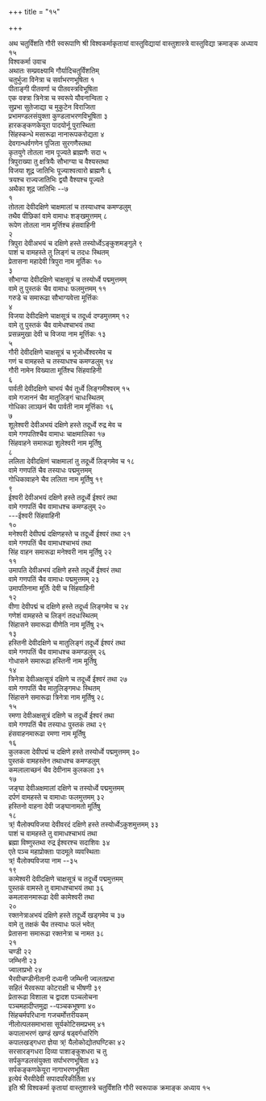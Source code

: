 +++
title = "१५"

+++
   
अथ चतुर्विंशति गौरी स्वरूपाणि श्री विश्वकर्माकृतायां वास्तुविद्यायां
वास्तुशास्त्रे वास्तुविद्या क्रमाङ्क अध्याय १५  
विश्वकर्मा उवाच  
अथातः सम्प्रवक्ष्यामि गौर्यादिचतुर्विंशतिम्  
चतुर्भुजा विनेत्रा च सर्वाभरणभूषिता १  
पीताङ्गी पीतवर्णा च पीतवस्त्रविभूषिता  
एक वक्त्रा त्रिनेत्रा च स्वरूपे यौवनान्विता २  
सुप्रभा सुतेजाद्या च मुकुटेन विराजिता  
प्रभामण्डलसंयुक्ता कुण्डलाभरणविभूषिता ३  
हारकङ्कणकेयूरा पादयोर्नू पुरास्थिता  
सिंहस्कन्धे मसारूढा नानारूपकरोद्यता ४  
देवगान्धर्वगणेन पूजिता सुरगणैस्तथा  
कृतयुगे तोतला नाम पूज्यते ब्राह्मणैः सदा ५  
त्रिपुराख्या तु क्षत्रियैः सौभाग्या च वैश्यस्तथा  
विजया शूद्र जातिभिः पूज्याश्वत्वारो ब्राह्मणैः ६  
त्रयश्च राज्यजातिभिः द्वयौ वैश्यश्च पूज्यते  
अथैका शूद्र जातिभिः --७  
१   
तोतला देवीदक्षिणे चाक्षमालां च तस्याधश्च कमण्डलुम्  
तथैव पीछिकां वामे वामाधः शङ्खमुत्तमम् ८  
रूपेण तोतला नाम मूर्त्तिश्च हंसवाहिनी  
२   
त्रिपुरा देवीअभयं च दक्षिणे हस्ते तस्योर्ध्वेऽङ्कुशमङ्गुले ९  
पाशं च वामहस्ते तु लिङ्गं च तदधः स्थितम्  
प्रेतासना महादेवी त्रिपुरा नाम मूर्तिकः १०  
३   
सौभाग्या देवीदक्षिणे चाक्षसूत्रं च तस्योर्ध्वे पद्ममुत्तमम्  
वामे तु पुस्तकं चैव वामाधः फलमुत्तमम् ११  
गरुडे च समारूढा सौभाग्यवेत्ता मूर्त्तिकः  
४   
विजया देवीदक्षिणे चाक्षसूत्रं च तदूर्ध्व दण्डमुत्तमम् १२  
वामे तु पुस्तकं चैव वामेधश्चाभयं तथा  
प्रसन्नमुखा देवी च विजया नाम मूर्त्तिकः १३  
५   
गौरी देवीदक्षिणे चाक्षसूत्रं च भूजोर्ध्वेश्वरमेव च  
गणं च वामहस्ते च तस्याधश्च कमण्डलुम् १४  
गौरी नामेन विख्याता मूर्तिश्च सिंहवाहिनी  
६   
पार्वती देवीदक्षिणे चाभयं चैवं तूर्ध्वे लिङ्गमीश्वरम् १५  
वामे गजाननं चैव मातुलिङ्गं चाधःस्थितम्  
गोधिका लाञ्छनं चैव पार्वती नाम मूर्त्तिकाः १६  
७   
शूलेश्वरी देवीअभयं दक्षिणे हस्ते तदूर्ध्वे रुद्र मेव च  
वामे गणपतिश्चैव वामाधः चाक्षमालिका १७  
सिंहवाहने समारूढा शुलेश्वरी नाम मूर्तिषु  
८   
ललिता देवीदक्षिणं चाक्षमालां तु तदूर्ध्वे लिङ्गमेव च १८  
वामे गणपतिं चैव तस्याधः पद्ममुत्तमम्  
गोधिकावाहने चैव ललिता नाम मूर्तिषु १९  
९   
ईश्वरी देवीअभयं दक्षिणे हस्ते तदूर्ध्वे ईश्वरं तथा  
वामे गणपतिं चैव वामाधश्च कमण्डलुम् २०  
\---ईश्वरी सिंहवाहिनी  
१०   
मनेश्वरी देवीपद्मं दक्षिणहस्ते च तदूर्ध्वे ईश्वरं तथा २१  
वामे गणपतिं चैव वामाधश्चाभयं तथा  
सिंह वाहन समारूढा मनेश्वरी नाम मूर्तिषु २२  
११   
उमापति देवीअभयं दक्षिणे हस्ते तदूर्ध्वे ईश्वरं तथा  
वामे गणपतिं चैव वामाधः पद्ममुत्तमम् २३  
उमापतिनामा मूर्तिः देवी च सिंहवाहिनी  
१२   
वीणा देवीपद्मं च दक्षिणे हस्ते तदूर्ध्व लिङ्गमेव च २४  
गणेशं वामहस्ते च लिङ्गं तदधःस्थितम्  
सिंहासने समारूढा वीणेति नाम मूर्तिषु २५  
१३   
हस्तिनी देवीदक्षिणे च मातुलिङ्गं तदूर्ध्वे ईश्वरं तथा  
वामे गणपतिं चैव वामाधश्च कमण्डलुम् २६  
गोधासने समारूढा हस्तिनी नाम मूर्तिषु  
१४   
त्रिनेत्रा देवीअक्षसूत्रं दक्षिणे च तदूर्ध्वे ईश्वरं तथा २७  
वामे गणपतिं चैव मातुलिङ्गमधः स्थितम्  
सिंहासने समारूढा त्रिनेत्रा नाम मूर्तिषु २८  
१५   
रमणा देवीअक्षसूत्रं दक्षिणे च तदूर्ध्वे ईश्वरं तथा  
वामे गणपतिं चैव तस्याधः पुस्तकं तथा २९  
हंसवाहनमारूढा रमणा नाम मूर्तिषु  
१६   
कुलकला देवीपद्मं च दक्षिणे हस्ते तस्योर्ध्वे पद्ममुत्तमम् ३०  
पुस्तकं वामहस्तेन तथाधश्च कमण्डलुम्  
कमलालाच्छनं चैव देवीनाम कुलकला ३१  
१७   
जङ्घा देवीअक्षमालां दक्षिणे च तस्योर्ध्वे पद्ममुत्तमम्  
दर्पणं वामहस्ते च वामाधाः फलमुत्तमम् ३२  
हस्तिनो वाहना देवी जङ्घानामतो मूर्तिषु  
१८   
त्र्\! यैलोक्यविजया देवीवरदं दक्षिणे हस्ते तस्योर्ध्वेऽकुशमुत्तमम् ३३  
पाशं च वामहस्ते तु वामाधश्चाभयं तथा  
ब्रह्मा विष्णुस्तथा रुद्र ईश्वरश्च सदाशिवः ३४  
एते पञ्च महाप्रोक्ताः पादमूले व्यवस्थिताः  
त्र्\! यैलोक्यविजया नाम --३५  
१९   
कामेश्वरी देवीदक्षिणे चाक्षसूत्रं च तदूर्ध्वे पद्ममुत्तमम्  
पुस्तकं वामस्ते तु वामाधश्चाभयं तथा ३६  
कमलासनमारूढा देवी कामेश्वरी तथा  
२०   
रक्तनेत्राअभयं दक्षिणे हस्ते तदूर्ध्वे खड्गमेव च ३७  
वामे तु तक्षकं चैव तस्याधः फलं भवेत्  
प्रेतासना समारूढा रक्तनेत्रा च नामत ३८  
२१   
चण्डी २२   
जम्भिनी २३   
ज्वालाप्रभो २४   
भैरवीचण्डीनीतानी दध्यनी जम्भिनी ज्वलतप्रभा  
सहितं भैरवरूपा कोटराक्षी च भीषणी ३९  
प्रेतारूढा विशाला च द्वादश पञ्चलोचना  
पञ्चमहादीप्तमुद्रा --पञ्चकभूषणा ४०  
सिंहचर्मपरिधाना गजचर्मोत्तरीयकम्  
नीलोत्पलसमाभासा सूर्यकोटिसमप्रभम् ४१  
कपालाभरणं खण्डं खण्डं षड्वर्गधारिणि  
कपालखड्गधरा ज्ञेया त्र्\! यैलोकोद्योतघण्टिका ४२  
सरसारङ्गधरा दिव्या पाशाङ्कुशधरा च तु  
सर्पकुण्डलसंयुक्ता सर्पाभरणभूषिता ४३  
सर्पकङ्कणकेयूरा नागाभरणभूषिता  
इत्येवं भैरवीदेवी सपादपरिकीर्तिता ४४  
इति श्री विश्वकर्मा कृतायां वास्तुशास्त्रे चतुर्विंशति गौरी स्वरूपाक
क्रमाङ्क अध्याय १५
